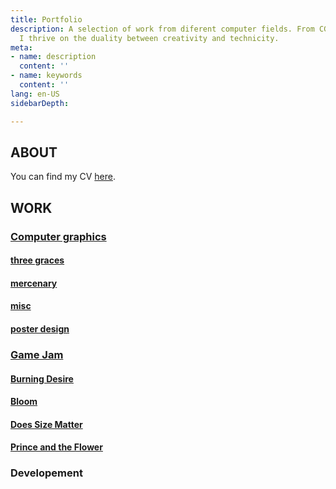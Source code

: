 ```yaml
---
title: Portfolio
description: A selection of work from diferent computer fields. From CGI to programming,
  I thrive on the duality between creativity and technicity.
meta:
- name: description
  content: ''
- name: keywords
  content: ''
lang: en-US
sidebarDepth: 

---
```

## ABOUT

<frame-rose img="/img/ui_aboutme_scream.jpg" />

You can find my CV [here](cv/).

## WORK

### [Computer graphics](cg/)

#### [three graces](cg/three-graces)

#### [mercenary](cg/mercenary)

#### [misc](cg/misc)

#### [poster design](cg/poster-design)

### [Game Jam](gj/)

#### [Burning Desire](gj/burning-desire)

#### [Bloom](gj/bloom)

#### [Does Size Matter](gj/does-size-matter)

#### [Prince and the Flower](gj/prince-and-the-flower)

### Developement